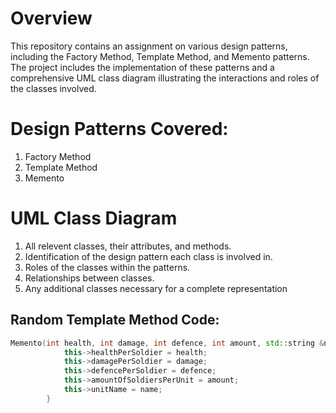 # Overview
This repository contains an assignment on various design patterns, including the Factory Method, Template Method, and Memento patterns. The project includes the implementation of these patterns and a comprehensive UML class diagram illustrating the interactions and roles of the classes involved.

# Design Patterns Covered:
  1. Factory Method
  2. Template Method
  3. Memento

# UML Class Diagram
  1. All relevent classes, their attributes, and methods.
  2. Identification of the design pattern each class is involved in.
  3. Roles of the classes within the patterns.
  4. Relationships between classes.
  5. Any additional classes necessary for a complete representation

## Random Template Method Code:
```cpp
Memento(int health, int damage, int defence, int amount, std::string &name){
            this->healthPerSoldier = health;
            this->damagePerSoldier = damage;
            this->defencePerSoldier = defence;
            this->amountOfSoldiersPerUnit = amount;
            this->unitName = name;
        }
